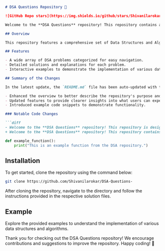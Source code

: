 ```markdown
# DSA Questions Repository 🚀

![GitHub Repo stars](https://img.shields.io/github/stars/Shivanilarokar/DSA-Questions-) ![GitHub forks](https://img.shields.io/github/forks/Shivanilarokar/DSA-Questions-) ![GitHub issues](https://img.shields.io/github/issues/Shivanilarokar/DSA-Questions-)

Welcome to the **DSA Questions** repository! This repository contains a collection of Data Structures and Algorithms (DSA) problems designed to enhance your programming skills. It serves as an excellent resource for learning, practicing, and mastering the concepts of DSA. 🤖

## Overview

This repository features a comprehensive set of Data Structures and Algorithms (DSA) problems aimed at providing a structured learning path for developers. Each problem comes with solutions and detailed explanations to facilitate better understanding and learning.

## Features

- A wide array of DSA problems categorized for easy navigation.
- Detailed solutions and explanations for each problem.
- Interactive examples to demonstrate the implementation of various data structures and algorithms.

## Summary of the Changes

In the latest update, the `README.md` file has been auto-updated with the following changes:

- Enhanced the overview to better describe the repository's purpose and offerings.
- Updated features to provide clearer insights into what users can expect.
- Introduced example code snippets to demonstrate functionality.

### Notable Code Changes

```diff
- Welcome to the **DSA Questions** repository! This repository is designed to help developers enhance their problem-solving skills by providing a structured set of DSA problems, solutions, and explanations. 🤖
+ Welcome to the **DSA Questions** repository! This repository contains a collection of Data Structures and Algorithms (DSA) problems designed to enhance your programming skills.
```

```python
def example_function():
    print("This is an example function from the DSA repository.")
```

## Installation

To get started, clone the repository using the command below:

```bash
git clone https://github.com/Shivanilarokar/DSA-Questions-
```

After cloning the repository, navigate to the directory and follow the instructions provided in the respective solution files.

## Example

Explore the provided examples to understand the implementation of various data structures and algorithms.

Thank you for checking out the DSA Questions repository! We encourage contributions and suggestions to improve the repository. Happy coding! 🎉
```